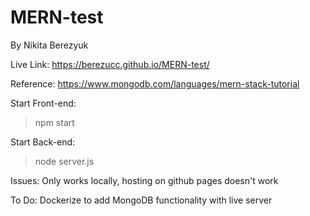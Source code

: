# MERN-test
By Nikita Berezyuk

Live Link: https://berezucc.github.io/MERN-test/

Reference: https://www.mongodb.com/languages/mern-stack-tutorial

Start Front-end:
> npm start

Start Back-end: 
> node server.js

Issues:
Only works locally, hosting on github pages doesn't work

To Do:
Dockerize to add MongoDB functionality with live server
